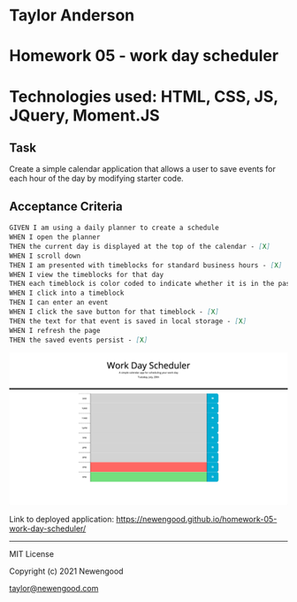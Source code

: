 # Taylor Anderson
# Homework 05 - work day scheduler
# Technologies used: HTML, CSS, JS, JQuery, Moment.JS

## Task

Create a simple calendar application that allows a user to save events for each hour of the day by modifying starter code. 

## Acceptance Criteria

```md
GIVEN I am using a daily planner to create a schedule
WHEN I open the planner
THEN the current day is displayed at the top of the calendar - [X]
WHEN I scroll down
THEN I am presented with timeblocks for standard business hours - [X]
WHEN I view the timeblocks for that day
THEN each timeblock is color coded to indicate whether it is in the past, present, or future - [X]
WHEN I click into a timeblock
THEN I can enter an event
WHEN I click the save button for that timeblock - [X]
THEN the text for that event is saved in local storage - [X]
WHEN I refresh the page
THEN the saved events persist - [X]
```

![Screenshot of deployed application](./docs/images/screenshot.png)

Link to deployed application: https://newengood.github.io/homework-05-work-day-scheduler/

- - -
MIT License

Copyright (c) 2021 Newengood

taylor@newengood.com
